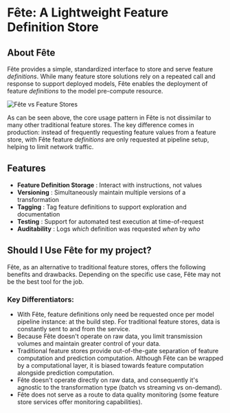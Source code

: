 # Fête: A Lightweight Feature Definition Store

## About Fête
Fête provides a simple, standardized interface to store and serve feature *definitions*. While many feature store solutions rely on a repeated call and response to support deployed models, Fête enables the deployment of feature *definitions* to the model pre-compute resource.

![Fête vs Feature Stores](https://github.com/LiamABailey/Fete/blob/main/readme/f%C3%AAte_usage.png?raw=true)

As can be seen above, the core usage pattern in Fête is not dissimilar to many other traditional feature stores. The key difference comes in production: instead of frequently requesting feature values from a feature store, with Fête feature *definitions* are only requested at pipeline setup, helping to limit network traffic.

## Features
- **Feature Definition Storage** : Interact with instructions, not values
- **Versioning** : Simultaneously maintain multiple versions of a transformation
- **Tagging** : Tag feature definitions to support exploration and documentation
- **Testing** : Support for automated test execution at time-of-request
- **Auditability** : Logs *which* definition was requested *when* by *who*

## Should I Use Fête for my project?
Fête, as an alternative to traditional feature stores, offers the following benefits and drawbacks. Depending on the specific use case, Fête may not be the best tool for the job.
### Key Differentiators:
- With Fête, feature definitions only need be requested once per model pipeline instance: at the build step. For traditional feature stores, data is constantly sent to and from the service.
- Because Fête doesn't operate on raw data, you limit transmission volumes and maintain greater control of your data.
- Traditional feature stores provide out-of-the-gate separation of feature computation and prediction computation. Although Fête can be wrapped by a computational layer, it is biased towards feature computation alongside prediction computation.
- Fête doesn't operate directly on raw data, and consequently it's agnostic to the transformation type (batch vs streaming vs on-demand).
- Fête does not serve as a route to data quality monitoring (some feature store services offer monitoring capabilities).
